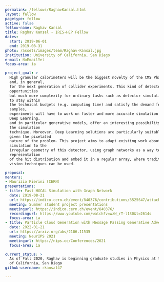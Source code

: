 ```yaml
---
permalink: /fellows/RaghavKansal.html
layout: fellow
pagetype: fellow
active: false
fellow-name: Raghav Kansal
title: Raghav Kansal - IRIS-HEP Fellow
dates:
  start: 2019-06-01
  end: 2019-08-31
photo: /assets/images/team/Raghav-Kansal.jpg
institution: University of California, San Diego
e-mail: NoEmailYet
focus-area: ia

project_goal: >
  High granular calorimeters will be the biggest novelty of the CMS Phase II upgrade
  and, in general,
  for the next generation of collider experiments. This kind of detectors offer more
  opportunities
  but much more complexity for ordinary tasks such as detector simulation. In order
  to stay within
  the technical budgets (e.g. computing time) and satisfy the demand for large simulation
  samples,
  experiments will have to work on faster and more accurate simulation techniques.
  Deep Learning,
  and in particular generative models, offer an interesting possibility to speed up
  the simulation
  technique. Moreover, Deep Learning solutions are particularly suitable for HGCAL,
  given the pixelated
  nature of the problem. This project aims to adapt existing work about GAN for fast
  simulation to the
  irregular geometry of this detector, using graph networks as a way to learn a sparse
  representation
  of the hit distribution and embed it in a regular array, where traditional computing
  vision techniques can be used.

proposal:
mentors:
- Maurizio Pierini (CERN)
presentations:
- title: Fast HGCAL Simulation with Graph Network
  date: 2019-08-21
  url: https://indico.cern.ch/event/840376/contributions/3525647/attachments/1895521/3127116/GNNs_for_Fast_HGCAL_Simulation_IRIS-HEP.pdf#search=Raghav%20Kansal
  meeting: Summer student project presentations
  meetingurl: https://indico.cern.ch/event/840376/
  recordingurl: https://www.youtube.com/watch?v=wzN_rT-l1S0&t=2614s
  focus-area: ia
- title: Particle Cloud Generation with Message Passing Generative Adversarial Networks
  date: 2022-01-21
  url: https://arxiv.org/abs/2106.11535
  meeting: NeurIPS 2021 
  meetingurl: https://nips.cc/Conferences/2021
  focus-area: ia

current_status: >
  As of Fall 2020, Raghav is beginning graduate studies in Physics at the University
  of California, San Diego
github-username: rkansal47

---
```

